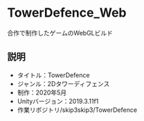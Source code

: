 # TowerDefence_Web

合作で制作したゲームのWebGLビルド

## 説明

- タイトル：TowerDefence
- ジャンル：2Dタワーディフェンス
- 制作：2020年5月
- Unityバージョン：2019.3.11f1
- 作業リポジトリ/skip3skip3/TowerDefence
